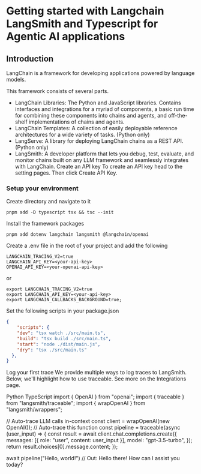 # Getting started with Langchain LangSmith and Typescript for Agentic AI applications

## Introduction
LangChain is a framework for developing applications powered by language models.

This framework consists of several parts.

- LangChain Libraries: The Python and JavaScript libraries. Contains interfaces and integrations for a myriad of components, a basic run time for combining these components into chains and agents, and off-the-shelf implementations of chains and agents.
- LangChain Templates: A collection of easily deployable reference architectures for a wide variety of tasks. (Python only)
- LangServe: A library for deploying LangChain chains as a REST API. (Python only)
- LangSmith: A developer platform that lets you debug, test, evaluate, and monitor chains built on any LLM framework and seamlessly integrates with LangChain.
Create an API key
To create an API key head to the setting pages. Then click Create API Key.

### Setup your environment
Create directory and navigate to it
```shell
pnpm add -D typescript tsx && tsc --init
```

Install the framework packages
```shell
pnpm add dotenv langchain langsmith @langchain/openai
```

Create a .env file in the root of your project and add the following
```shell
LANGCHAIN_TRACING_V2=true
LANGCHAIN_API_KEY=<your-api-key>
OPENAI_API_KEY=<your-openai-api-key>
```
or 
```shell
export LANGCHAIN_TRACING_V2=true
export LANGCHAIN_API_KEY=<your-api-key>
export LANGCHAIN_CALLBACKS_BACKGROUND=true;
```

Set the following scripts in your package.json
```json
{
    "scripts": {
    "dev": "tsx watch ./src/main.ts",
    "build": "tsx build ./src/main.ts",
    "start": "node ./dist/main.js",
    "dry": "tsx ./src/main.ts"
  },
}
```

Log your first trace
We provide multiple ways to log traces to LangSmith. Below, we'll highlight how to use traceable. See more on the Integrations page.

Python
TypeScript
import { OpenAI } from "openai";
import { traceable } from "langsmith/traceable";
import { wrapOpenAI } from "langsmith/wrappers";

// Auto-trace LLM calls in-context
const client = wrapOpenAI(new OpenAI());
// Auto-trace this function
const pipeline = traceable(async (user_input) => {
    const result = await client.chat.completions.create({
        messages: [{ role: "user", content: user_input }],
        model: "gpt-3.5-turbo",
    });
    return result.choices[0].message.content;
});

await pipeline("Hello, world!")
// Out: Hello there! How can I assist you today?